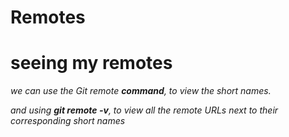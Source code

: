 # Remotes 

# **seeing my remotes**
*we can use the Git remote ***command***, to view the short names.*

*and using ***git remote -v***, to view all the remote URLs next to their corresponding short names*